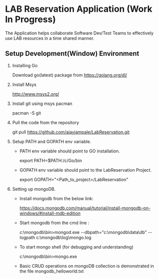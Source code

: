 # LAB Reservation Application (Work In Progress)

The Application helps collaborate Software Dev/Test Teams to effectively use LAB resources in a time shared manner.

## Setup Development(Window) Environment 

1. Installing Go

   Download go(latest) package from https://golang.org/dl/
   
2. Install Msys

   http://www.msys2.org/
   
3. Install git using msys pacman

   pacman -S git
   
4. Pull the code from the repository
 
   git pull https://github.com/ajayjampale/LabReservation.git
   
5. Setup PATH and GOPATH env variable.

   - PATH env variable should point to GO installation.
      
        export PATH=$PATH:/c/Go/bin
   
   - GOPATH env variable should point to the LabReservation Project.
   
        export GOPATH="<Path_to_project>/LabReservation"

6. Setting up mongoDB.

   - Install mongodb from the below link:
   
        https://docs.mongodb.com/manual/tutorial/install-mongodb-on-windows/#install-mdb-edition
     
   - Start mongodb from the cmd line :
   
        c:\mongodb\bin>mongod.exe --dbpath="c:\mongodb\data\db" --logpath c:\mongodb\log\mongo.log
   
   - To start mongo shell (for debugging and understanding)
   
        c:\mongodb\bin>mongo.exe
        
   - Basic CRUD operations on mongoDB collection is demonstrated in the file mongodb_helloworld.txt
